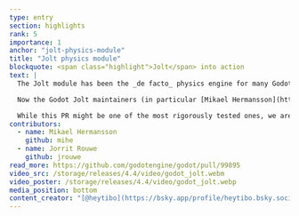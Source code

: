 ```yaml
---
type: entry
section: highlights
rank: 5
importance: 1
anchor: "jolt-physics-module"
title: "Jolt physics module"
blockquote: <span class="highlight">Jolt</span> into action
text: |
  The Jolt module has been the _de facto_ physics engine for many Godot developers since its inception in late 2022, so it only made sense to promote it to an official addon for more users to find. [Jolt](https://github.com/jrouwe/JoltPhysics) itself is actually a standalone open source physics engine by [Jorrit Rouwe](https://github.com/jrouwe), Lead Game Tech Programmer at Guerrilla Games, who helped immensely with the Godot bindings.

  Now the Godot Jolt maintainers (in particular [Mikael Hermansson](https://github.com/mihe) who has kept the plugin stable since the beginning) have taken it one step further: integrating the module into the engine directly. A process that ended up requiring over 500 files and 115 thousand lines of code!

  While this PR might be one of the most rigorously tested ones, we are eagerly awaiting your feedback (and [GitHub issues](https://github.com/godotengine/godot/issues)) to eventually be able to drop the "experimental" label on this addition. Until then, you have to enable this alternative to Godot Physics in the project settings. Before you do, make sure to check if your interests/use-cases are properly supported in the documentation.
contributors:
  - name: Mikael Hermansson
    github: mihe
  - name: Jorrit Rouwe
    github: jrouwe
read_more: https://github.com/godotengine/godot/pull/99895
video_src: /storage/releases/4.4/video/godot_jolt.webm
video_poster: /storage/releases/4.4/video/godot_jolt.webp
media_position: bottom
content_creator: "[@heytibo](https://bsky.app/profile/heytibo.bsky.social)"
---
```

